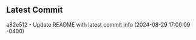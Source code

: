 
## Latest Commit
a82e512 - Update README with latest commit info (2024-08-29 17:00:09 -0400) <Yunxi-Zhou>
